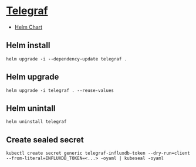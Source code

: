 # [Telegraf](https://www.influxdata.com/time-series-platform/telegraf/)
- [Helm Chart](https://github.com/influxdata/helm-charts/tree/master/charts/telegraf)

## Helm install
```
helm upgrade -i --dependency-update telegraf .
```

## Helm upgrade
```
helm upgrade -i telegraf . --reuse-values
```

## Helm unintall
```
helm uninstall telegraf
``` 

## Create sealed secret
```
kubectl create secret generic telegraf-influxdb-token --dry-run=client --from-literal=INFLUXDB_TOKEN=<...> -oyaml | kubeseal -oyaml
```

